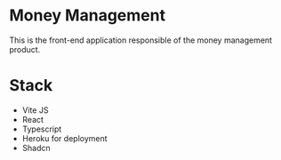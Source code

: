 # Money Management 

This is the front-end application responsible of the money management product.

# Stack

- Vite JS
- React 
- Typescript
- Heroku for deployment
- Shadcn